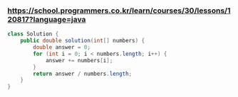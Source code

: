 ### https://school.programmers.co.kr/learn/courses/30/lessons/120817?language=java

```java
class Solution {
    public double solution(int[] numbers) {
        double answer = 0;
        for (int i = 0; i < numbers.length; i++) {
            answer += numbers[i];
        }
        return answer / numbers.length;
    }
}
```